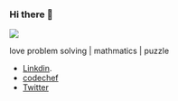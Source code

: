 ### Hi there 👋
![](https://dynaimage.cdn.cnn.com/cnn/q_auto,w_727,c_fit/http%3A%2F%2Fcdn.cnn.com%2Fcnnnext%2Fdam%2Fassets%2F191029114612-05-most-famous-paintings-guernica.jpg)



<!--
**knakul853/knakul853** is a ✨ _special_ ✨ repository because its `README.md` (this file) appears on your GitHub profile.

Here are some ideas to get you started:
-->
love problem solving | mathmatics | puzzle

- [Linkdin](https://www.linkedin.com/in/nakul-bharti-a7b783135/).
- [codechef](https://www.codechef.com/users/knakul853)
- [Twitter](https://twitter.com/knakul853)

